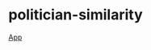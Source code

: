 # politician-similarity

[App](https://mathisjander-politician-similarity-pca-app-oobdgh.streamlit.app)
